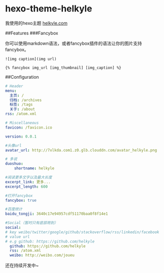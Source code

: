 # hexo-theme-helkyle


我使用的hexo主题 [helkyle.com](http://helkyle.com)

##Features
###Fancybox

你可以使用markdown语法，或者fancybox插件的语法让你的图片支持fancybox。
```
![img caption](img url)

{% fancybox img_url [img_thumbnail] [img_caption] %}
```

##Configuration
``` yml
# Header
menu:
  主页: /
  归档: /archives
  标签: /tags
  关于: /about
rss: /atom.xml

# Miscellaneous
favicon: /favicon.ico

version: 0.0.1

#头像url
avatar_url: http://7xlkda.com1.z0.glb.clouddn.com/avatar_helkyle.png

# 多说
duoshuo:
	shortname: helkyle

#阅读更多文字以及最大长度
excerpt_link: 更多...
excerpt_length: 600

#打开fancybox
fancybox: true

#百度统计
baidu_tongji: 3640c17e94957cdf51170baa0f8f14e1

#Social（暂时只有底部用到）
social:
# key weibo/twitter/google/github/stackoverflow/rss/linkedin/facebook
# value url
# e.g github: https://github.com/helkyle
  github: https://github.com/helkyle
  rss: /atom.xml
  weibo: http://weibo.com/joueu

```
还在持续开发中~